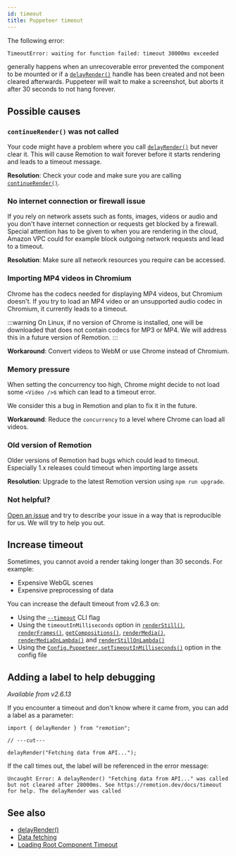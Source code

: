 ```yaml
---
id: timeout
title: Puppeteer timeout
---
```


The following error:

```bash
TimeoutError: waiting for function failed: timeout 30000ms exceeded
```

generally happens when an unrecoverable error prevented the component to be mounted or if a [`delayRender()`](/docs/delay-render) handle has been created and not been cleared afterwards. Puppeteer will wait to make a screenshot, but aborts it after 30 seconds to not hang forever.

## Possible causes

### `continueRender()` was not called

Your code might have a problem where you call [`delayRender()`](/docs/delay-render) but never clear it. This will cause Remotion to wait forever before it starts rendering and leads to a timeout message.

**Resolution**: Check your code and make sure you are calling [`continueRender()`](/docs/continue-render).

### No internet connection or firewall issue

If you rely on network assets such as fonts, images, videos or audio and you don't have internet connection or requests get blocked by a firewall. Special attention has to be given to when you are rendering in the cloud, Amazon VPC could for example block outgoing network requests and lead to a timeout.

**Resolution**: Make sure all network resources you require can be accessed.

### Importing MP4 videos in Chromium

Chrome has the codecs needed for displaying MP4 videos, but Chromium doesn't. If you try to load an MP4 video or an unsupported audio codec in Chromium, it currently leads to a timeout.

:::warning
On Linux, if no version of Chrome is installed, one will be downloaded that does not contain codecs for MP3 or MP4. We will address this in a future version of Remotion.
:::

**Workaround**: Convert videos to WebM or use Chrome instead of Chromium.

### Memory pressure

When setting the concurrency too high, Chrome might decide to not load some `<Video />`s which can lead to a timeout error.

We consider this a bug in Remotion and plan to fix it in the future.

**Workaround**: Reduce the `concurrency` to a level where Chrome can load all videos.

### Old version of Remotion

Older versions of Remotion had bugs which could lead to timeout.
Especially 1.x releases could timeout when importing large assets

**Resolution**: Upgrade to the latest Remotion version using `npm run upgrade`.

### Not helpful?

[Open an issue](https://github.com/remotion-dev/remotion/issues/new) and try to describe your issue in a way that is reproducible for us. We will try to help you out.

## Increase timeout

Sometimes, you cannot avoid a render taking longer than 30 seconds. For example:

- Expensive WebGL scenes
- Expensive preprocessing of data

You can increase the default timeout from v2.6.3 on:

- Using the [`--timeout`](/docs/cli/render#--timeout) CLI flag
- Using the `timeoutInMilliseconds` option in [`renderStill()`](/docs/render-still#timeoutinmilliseconds), [`renderFrames()`](/docs/render-frames#timeoutinmilliseconds), [`getCompositions()`](/docs/get-compositions#timeoutinmilliseconds), [`renderMedia()`](/docs/renderer/render-media#timeoutinmilliseconds), [`renderMediaOnLambda()`](/docs/lambda/rendermediaonlambda#timeoutinmilliseconds) and [`renderStillOnLambda()`](/docs/lambda/renderstillonlambda#timeoutinmilliseconds)
- Using the [`Config.Puppeteer.setTimeoutInMilliseconds()`](/docs/config#settimeoutinmilliseconds) option in the config file

## Adding a label to help debugging

_Available from v2.6.13_

If you encounter a timeout and don't know where it came from, you can add a label as a parameter:

```tsx twoslash
import { delayRender } from "remotion";

// ---cut---

delayRender("Fetching data from API...");
```

If the call times out, the label will be referenced in the error message:

```
Uncaught Error: A delayRender() "Fetching data from API..." was called but not cleared after 28000ms. See https://remotion.dev/docs/timeout for help. The delayRender was called
```

## See also

- [delayRender()](/docs/delay-render)
- [Data fetching](/docs/data-fetching)
- [Loading Root Component Timeout](/docs/troubleshooting/loading-root-component)
